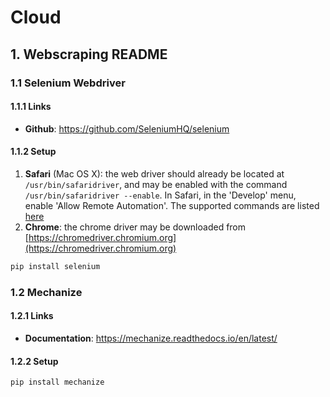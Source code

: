 # Cloud

## 1. Webscraping README

### 1.1 Selenium Webdriver

#### 1.1.1 Links

- **Github**: https://github.com/SeleniumHQ/selenium

#### 1.1.2 Setup

1. **Safari** (Mac OS X): the web driver should already be located at `/usr/bin/safaridriver`, and may be enabled with the command `/usr/bin/safaridriver --enable`. In Safari, in the 'Develop' menu, enable 'Allow Remote Automation'.  The supported commands are listed [here](https://developer.apple.com/documentation/webkit/macos_webdriver_commands_for_safari_12_and_later)
2. **Chrome**: the chrome driver may be downloaded from [https://chromedriver.chromium.org](https://chromedriver.chromium.org)

```bash
pip install selenium
```


### 1.2 Mechanize

#### 1.2.1 Links

- **Documentation**: https://mechanize.readthedocs.io/en/latest/

#### 1.2.2 Setup

```bash
pip install mechanize
```
